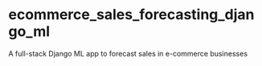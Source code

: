 # ecommerce_sales_forecasting_django_ml
A full-stack Django ML app to forecast sales in e-commerce businesses

